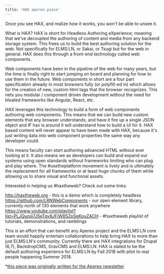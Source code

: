 ```yaml
---
title: 'HAX apereo piece'
---
```


Once you see HAX, and realize how it works, you won't be able to unsee it.

What is HAX? HAX is short for Headless Authoring eXperience; meaning that we've decoupled the authoring of content and media from any backend storage system. This frees us to build the best authoring solution for the web. Not specifically for ELMS:LN, or Sakai, or Tsugi but for the web in general. HAX does this through a front-end technology called web components.

Web components have been in the pipeline of the web for many years, but the time is finally right to start jumping on board and planning for how to use them in the future. Web components in short are a four part specification already in most browsers fully (or polyfill-ed in) which allows for the creation of new, custom html tags that the browser recognizes. This nets you modular / component driven development without the need for bloated frameworks like Angular, React, etc.

HAX leverages this technology to build a form of web components authoring web components. This means that we can build new custom elements that any browser understands, and have it fire up a single JSON object and IF hax is around it will understand how to build a UI for it. HAX based content will never appear to have been made with HAX, because it's just writing data into web component properties the same way any developer could.

This means faculty can start authoring advanced HTML without ever looking at it. It also means we as developers can build and expand our systems using open standards without frameworks limiting who can plug and play where. The #usetheplatform movement is lively and is ultimately the replacement for all frameworks or at least huge chunks of them while allowing us to share visual and functional assets.

Interested in helping us #haxtheweb? Check out some links:

http://haxtheweb.org - this is a demo which is completely headless
https://github.com/LRNWebComponents - our open element library, currently north of 130 elements that work anywhere
https://www.youtube.com/playlist?list=PLJQupiji7J5eTqv8JFiW8SZpSeKouZACH - #haxtheweb playlist of tutorials, demonstrations, and ramblings

This is an effort that can benefit any Apereo project and the ELMS:LN core team would happily entertain collaborations to help bring HAX to more than just ELMS:LN's community. Currently there are HAX integrations for Drupal (6,7), BackdropCMS, GravCMS and ELMS:LN. HAX is slated to be the default authoring experience for ELMS:LN by Fall 2018 with pilot to real people happening Summer 2018.

*[this piece was originally written for the Apereo newsletter](https://www.apereo.org/)